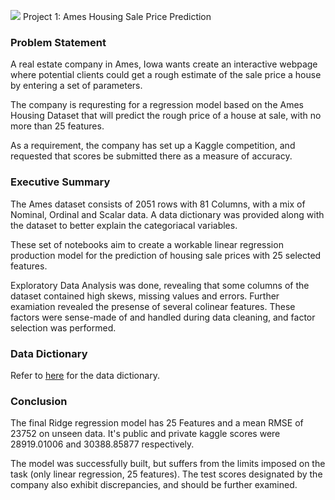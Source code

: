  ![](https://ga-dash.s3.amazonaws.com/production/assets/logo-9f88ae6c9c3871690e33280fcf557f33.png) Project 1: Ames Housing Sale Price Prediction

### Problem Statement

A real estate company in Ames, Iowa wants create an interactive webpage where potential clients could get a rough estimate of the sale price a house by entering a set of parameters.

The company is requresting for a regression model based on the Ames Housing Dataset that will predict the rough price of a house at sale, with no more than 25 features.

As a requirement, the company has set up a Kaggle competition, and requested that scores be submitted there as a measure of accuracy.

### Executive Summary

The Ames dataset consists of 2051 rows with 81 Columns, with a mix of Nominal, Ordinal and Scalar data. A data dictionary was provided along with the dataset to better explain the categoriacal variables. 

These set of notebooks aim to create a workable linear regression production model for the prediction of housing sale prices with 25 selected features.

Exploratory Data Analysis was done, revealing that some columns of the dataset contained high skews, missing values and errors. Further examiation revealed the presense of several colinear features. These factors were sense-made of and handled during data cleaning, and factor selection was performed.


### Data Dictionary

Refer to <a href = "http://jse.amstat.org/v19n3/decock/DataDocumentation.txt">here</a> for the data dictionary. 


### Conclusion

The final Ridge regression model has 25 Features and a mean RMSE of 23752 on unseen data. It's public and private kaggle scores were 28919.01006 and 30388.85877 respectively. 

The model was successfully built, but suffers from the limits imposed on the task (only linear regression, 25 features). The test scores designated by the company also exhibit discrepancies, and should be further examined.

